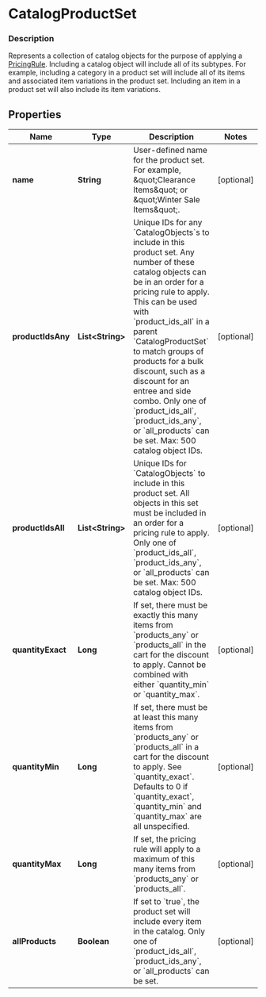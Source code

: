 
# CatalogProductSet

### Description

Represents a collection of catalog objects for the purpose of applying a [PricingRule](#type-pricingrule). Including a catalog object will include all of its subtypes. For example, including a category in a product set will include all of its items and associated item variations in the product set. Including an item in a product set will also include its item variations.

## Properties
Name | Type | Description | Notes
------------ | ------------- | ------------- | -------------
**name** | **String** |  User-defined name for the product set. For example, \&quot;Clearance Items\&quot; or \&quot;Winter Sale Items\&quot;. |  [optional]
**productIdsAny** | **List&lt;String&gt;** | Unique IDs for any &#x60;CatalogObjects&#x60;s to include in this product set. Any number of these catalog objects can be in an order for a pricing rule to apply.  This can be used with &#x60;product_ids_all&#x60; in a parent &#x60;CatalogProductSet&#x60; to match groups of products for a bulk discount, such as a discount for an entree and side combo.  Only one of &#x60;product_ids_all&#x60;, &#x60;product_ids_any&#x60;, or &#x60;all_products&#x60; can be set.  Max: 500 catalog object IDs. |  [optional]
**productIdsAll** | **List&lt;String&gt;** | Unique IDs for &#x60;CatalogObjects&#x60; to include in this product set. All objects in this set must be included in an order for a pricing rule to apply.  Only one of &#x60;product_ids_all&#x60;, &#x60;product_ids_any&#x60;, or &#x60;all_products&#x60; can be set.  Max: 500 catalog object IDs. |  [optional]
**quantityExact** | **Long** | If set, there must be exactly this many items from &#x60;products_any&#x60; or &#x60;products_all&#x60; in the cart for the discount to apply.  Cannot be combined with either &#x60;quantity_min&#x60; or &#x60;quantity_max&#x60;. |  [optional]
**quantityMin** | **Long** | If set, there must be at least this many items from &#x60;products_any&#x60; or &#x60;products_all&#x60; in a cart for the discount to apply. See &#x60;quantity_exact&#x60;. Defaults to 0 if &#x60;quantity_exact&#x60;, &#x60;quantity_min&#x60; and &#x60;quantity_max&#x60; are all unspecified. |  [optional]
**quantityMax** | **Long** | If set, the pricing rule will apply to a maximum of this many items from &#x60;products_any&#x60; or &#x60;products_all&#x60;. |  [optional]
**allProducts** | **Boolean** | If set to &#x60;true&#x60;, the product set will include every item in the catalog.  Only one of &#x60;product_ids_all&#x60;, &#x60;product_ids_any&#x60;, or &#x60;all_products&#x60; can be set. |  [optional]



